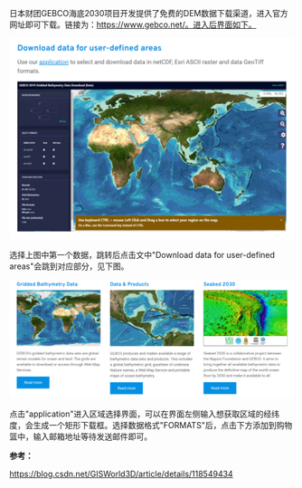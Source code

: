 日本财团GEBCO海底2030项目开发提供了免费的DEM数据下载渠道，进入官方网址即可下载。链接为：https://www.gebco.net/。进入后界面如下。

![](./2024-04-19-DEM-dataset-download.assets/fig1.png)

选择上图中第一个数据，跳转后点击文中"Download data for user-defined areas"会跳到对应部分，见下图。

![](./2024-04-19-DEM-dataset-download.assets/fig2.png)

点击"application"进入区域选择界面，可以在界面左侧输入想获取区域的经纬度，会生成一个矩形下载框。选择数据格式"FORMATS"后，点击下方添加到购物篮中，输入邮箱地址等待发送邮件即可。

**参考：**

https://blog.csdn.net/GISWorld3D/article/details/118549434

